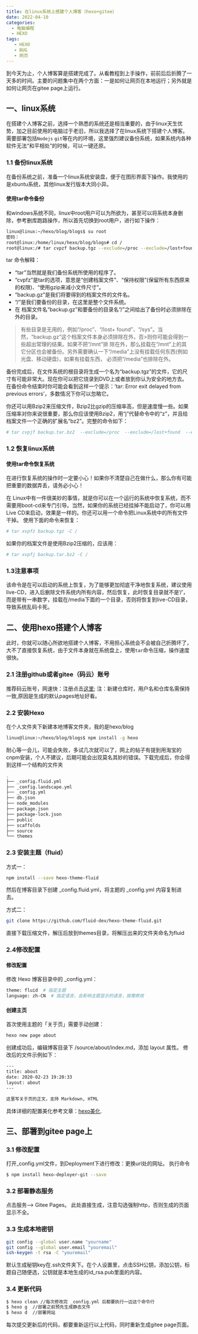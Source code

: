 ```yaml
---
title: 在linux系统上搭建个人博客（hexo+gitee）
date: 2022-04-10 
categories:
  - 电脑编程
  - HEXO
tags: 
   - HEXO
   - BUG
   - 网页	
---
```

到今天为止，个人博客算是搭建完成了。从看教程到上手操作，前前后后折腾了一天多的时间。主要的问题集中在两个方面：一是如何让网页在本地运行；另外就是如何让网页在gitee page上运行。
<!-- more -->

## 一、linux系统
在搭建个人博客之前，选择一个熟悉的系统还是相当重要的，由于linux天生优势，加之目前使用的电脑过于老旧，所以我选择了在linux系统下搭建个人博客。需要部署包括`Nodejs` `git`等在内的环境，这里强烈建议备份系统，如果系统内各种软件无法“和平相处”的时候，可以一键还原。

### 1.1 备份linux系统
在备份系统之前，准备一个linux系统安装盘，便于在图形界面下操作。我使用的是xbuntu系统，其他linux发行版本大同小异。

#### 使用tar命令备份
和windows系统不同，linux中root用户可以为所欲为，甚至可以将系统本身删除，参考删库跑路操作，所以首先切换到root用户，进行如下操作：
```bash
linux@linux:~/hexo/blog/blogs$ su root
密码： 
root@linux:/home/linux/hexo/blog/blogs# cd /
root@linux:/# tar cvpzf backup.tgz --exclude=/proc --exclude=/lost+found --exclude=/backup.tgz --exclude=/mnt --exclude=/sys /

```
tar 命令解释：
- “tar”当然就是我们备份系统所使用的程序了。
- “cvpfz”是tar的选项，意思是“创建档案文件”、“保持权限”(保留所有东西原来的权限)、“使用gzip来减小文件尺寸”。
- “backup.gz”是我们将要得到的档案文件的文件名。
- “/”是我们要备份的目录，在这里是整个文件系统。
- 在 档案文件名“backup.gz”和要备份的目录名“/”之间给出了备份时必须排除在外的目录。

> 有些目录是无用的，例如“/proc”、“/lost+ found”、“/sys”。当然，“backup.gz”这个档案文件本身必须排除在外，否>则你可能会得到一些超出常理的结果。如果不把“/mnt”排 除在外，那么挂载在“/mnt”上的其它分区也会被备份。另外需要确认一下“/media”上没有挂载任何东西(例如光盘、移动硬盘)，如果有挂载东西， 必须把“/media”也排除在外。

备份完成后，在文件系统的根目录将生成一个名为“backup.tgz”的文件，它的尺寸有可能非常大。现在你可以把它烧录到DVD上或者放到你认为安全的地方去。在备份命令结束时你可能会看到这样一个提示：’tar: Error exit delayed from previous errors’，多数情况下你可以忽略它。

你还可以用Bzip2来压缩文件，Bzip2比gzip的压缩率高，但是速度慢一些。如果压缩率对你来说很重要，那么你应该使用Bzip2，用“j”代替命令中的“z”，并且给档案文件一个正确的扩展名“bz2”。完整的命令如下： 
```bash
# tar cvpjf backup.tar.bz2  --exclude=/proc  --exclude=/lost+found  --exclude=/backup.tar.bz2  --exclude=/mnt  --exclude=/sys /
```
### 1.2 恢复linux系统

#### 使用tar命令恢复系统
在进行恢复系统的操作时一定要小心！如果你不清楚自己在做什么，那么你有可能把重要的数据弄丢，请务必小心！

在 Linux中有一件很美妙的事情，就是你可以在一个运行的系统中恢复系统，而不需要用boot-cd来专门引导。当然，如果你的系统已经挂掉不能启动了，你可以用Live CD来启动，效果是一样的。你还可以用一个命令把Linux系统中的所有文件干掉。
使用下面的命令来恢复：

```bash
# tar xvpfz backup.tgz -C /
```
如果你的档案文件是使用Bzip2压缩的，应该用： 
```bash
# tar xvpfj backup.tar.bz2 -C /
```

### 1.3注意事项
该命令是在可以启动的系统上恢复，为了能够更加彻底干净地恢复系统，建议使用live-CD，进入后删除文件系统内所有内容，然后恢复，此时恢复目录就不是‘/’，而是带有一串数字，挂载在/media下面的一个目录，否则将恢复到live-CD目录，导致系统乱码卡死。

## 二、使用hexo搭建个人博客
此时，你就可以随心所欲地搭建个人博客，不用担心系统会不会被自己折腾坏了，大不了直接恢复系统，由于文件本身就在系统盘上，使用`tar`命令压缩，操作速度很快。

### 2.1 注册github或者gitee（码云）账号

推荐码云账号，网速快：注册点击[这里](https://gitee.com/);
注：新建仓库时，用户名和仓库名需保持一致,原因是生成的默认pages地址好看。


### 2.2 安装Hexo
在个人文件夹下新建本地博客文件夹，我的是hexo/blog

```bash
linux@linux:~/hexo/blog/blogs$ npm install -g hexo
```
耐心等一会儿，可能会失败，多试几次就可以了，网上的帖子有提到用淘宝的cnpm安装，个人不建议，后期可能会出现莫名其妙的错误。下载完成后，你会得到这样一个结构的文件夹

```bash
.
├── _config.fluid.yml
├── _config.landscape.yml
├── _config.yml
├── db.json
├── node_modules
├── package.json
├── package-lock.json
├── public
├── scaffolds
├── source
└── themes

```

### 2.3 安装主题（fluid）
方式一：

```bash
npm install --save hexo-theme-fluid
```

然后在博客目录下创建 _config.fluid.yml，将主题的 _config.yml 内容复制进去。

方式二：

```bash
git clone https://github.com/fluid-dev/hexo-theme-fluid.git
```

直接下载压缩文件，解压后放到themes目录，将解压出来的文件夹命名为fluid

### 2.4修改配置

#### 修改配置
修改 Hexo 博客目录中的 _config.yml：
```bash
theme: fluid  # 指定主题
language: zh-CN  # 指定语言，会影响主题显示的语言，按需修改
```

#### 创建主页
首次使用主题的「关于页」需要手动创建：

```bash
hexo new page about
```

创建成功后，编辑博客目录下 /source/about/index.md，添加 layout 属性。
修改后的文件示例如下：

```bash
---
title: about
date: 2020-02-23 19:20:33
layout: about
---

这里写关于页的正文，支持 Markdown, HTML
```

具体详细的配置美化参考文章：[hexo美化](https://blog.csdn.net/weixin_49270402/article/details/117672195).

## 三、部署到gitee page上

### 3.1 修改配置
打开_config.yml文件，到Deployment下进行修改：更换url处的网址。
执行命令

```bash
$ npm install hexo-deployer-git --save

```

### 3.2 部署静态服务
点击服务--> Gitee Pages。
此处直接生成，注意勾选强制http，否则生成的页面显示不全。

### 3.3 生成本地密钥

```bash
git config --global user.name "yourname"
git config --global user.email "youremail"
ssh-keygen -t rsa -C "youremail"
```

默认生成秘钥key在\.ssh文件夹下。在个人设置里，点击SSH公钥，添加公钥，标题自己随便选，公钥就是本地生成的id_rsa.pub里面的内容。

### 3.4 更新代码

```bash
$ hexo clean //每次修改完 _config.yml 后都要执行一边这个命令行
$ hexo g  //部署之前预先生成静态文件
$ hexo d  //部署网站
```

每次提交更新后的代码，都要重新运行以上代码，同时重新生成gitee page页面。
